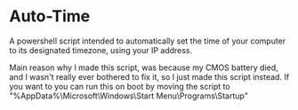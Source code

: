 # Auto-Time
A powershell script intended to automatically set the time of your computer to its designated timezone, using your IP address.

Main reason why I made this script, was because my CMOS battery died, and I wasn't really ever bothered to fix it, so I just made this script instead.
If you want to you can run this on boot by moving the script to "%AppData%\Microsoft\Windows\Start Menu\Programs\Startup"
